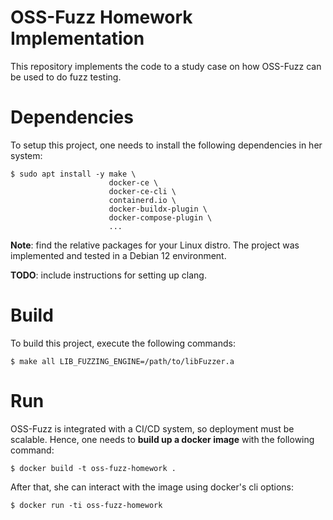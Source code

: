 # OSS-Fuzz Homework Implementation

This repository implements the code to a study case on how OSS-Fuzz can be used to do fuzz testing.

# Dependencies

To setup this project, one needs to install the following dependencies in her system:

```
$ sudo apt install -y make \
                      docker-ce \
                      docker-ce-cli \
                      containerd.io \
                      docker-buildx-plugin \
                      docker-compose-plugin \
                      ...
```
**Note**: find the relative packages for your Linux distro. The project was implemented and tested in a Debian 12 environment.

**TODO**: include instructions for setting up clang.

# Build

To build this project, execute the following commands:

```
$ make all LIB_FUZZING_ENGINE=/path/to/libFuzzer.a
```

# Run

OSS-Fuzz is integrated with a CI/CD system, so deployment must be scalable. Hence, one needs to **build up a docker image** with the following command:

```
$ docker build -t oss-fuzz-homework .
```

After that, she can interact with the image using docker's cli options:

```
$ docker run -ti oss-fuzz-homework
```

